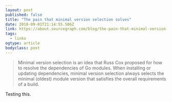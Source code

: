 ```yaml
---
layout: post 
published: false 
title: "The pain that minimal version selection solves" 
date: 2018-09-01T21:14:55.506Z 
link: https://about.sourcegraph.com/blog/the-pain-that-minimal-version-selection-solves/ 
tags:
  - links
ogtype: article 
bodyclass: post 
---
```


> Minimal version selection is an idea that Russ Cox proposed for how to resolve the dependencies of Go modules. When installing or updating dependencies, minimal version selection always selects the minimal (oldest) module version that satisfies the overall requirements of a build.

Testing this.
